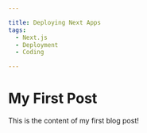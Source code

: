 ```yaml
---

title: Deploying Next Apps
tags:
  - Next.js
  - Deployment
  - Coding

---
```


# My First Post

This is the content of my first blog post!
